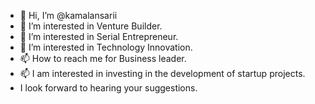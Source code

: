 - 👋 Hi, I’m @kamalansarii
- 👀 I’m interested in Venture Builder.
- 🌱 I’m interested in ‎Serial Entrepreneur.
- 💞️ I’m interested in Technology Innovation.
- 📫 How to reach me for Business leader.
- 📫 I am interested in investing in the development of startup projects.
-    I look forward to hearing your suggestions.
